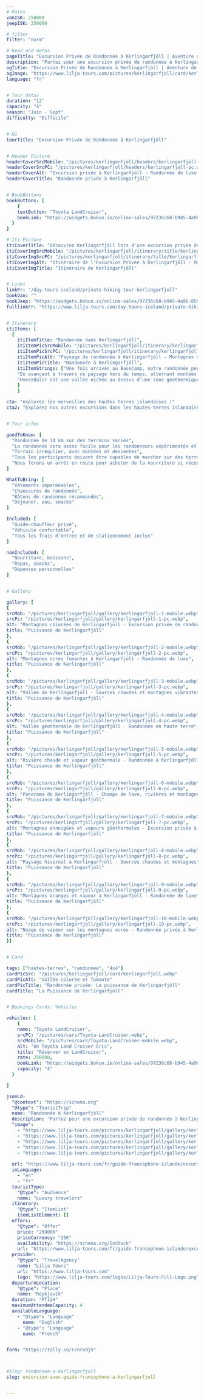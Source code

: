 ```yaml
---
# Rates
vanISK: 250000
jeepISK: 250000

# filter
filter: "norm"

# Head and metas
pageTitle: "Excursion Privée de Randonnée à Kerlingarfjöll | Aventure de Luxe dans les Hautes Terres"
description: "Partez pour une excursion privée de randonnée à Kerlingarfjöll. Découvrez les hautes terres islandaises : montagnes ocres, sources chaudes et vues spectaculaires. Réservez dès maintenant !"
ogTitle: "Excursion Privée de Randonnée à Kerlingarfjöll | Aventure de Luxe dans les Hautes Terres"
ogImage: "https://www.lilja-tours.com/pictures/kerlingarfjoll/card/kerlingarfjoll.webp"
language: "fr"


# Tour datas
duration: "12"
capacity: "4"
season: "Juin - Sept"
difficulty: "Difficile"


# H1
tourTitle: "Excursion Privée de Randonnée à Kerlingarfjöll"


# Header Picture
headerCoverSrcMobile: "/pictures/kerlingarfjoll/headers/kerlingarfjoll-mobile.webp"
headerCoverSrcPC: "/pictures/kerlingarfjoll/headers/kerlingarfjoll-pc.webp"
headerCoverAlt: "Excursion privée à Kerlingarfjöll - Randonnée de luxe dans les hautes terres islandaises"
headerCoverTitle: "Randonnée privée à Kerlingarfjöll"


# BookButtons
bookButtons: [
    {
    textButton: "Toyota LandCruiser",
    bookLink: "https://widgets.bokun.io/online-sales/97236c68-b945-4a96-8587-660bdc4c45fd/experience-calendar/895721"
  }
]

# Iti Picture
itiCoverTitle: "Découvrez Kerlingarfjöll lors d'une excursion privée de randonnée avec Lilja Tours. Explorez les hautes terres d'Islande, où montagnes ocres, sources chaudes et paysages surréalistes vous attendent. Cette aventure de luxe est idéale pour les amateurs de randonnée et de nature préservée."
itiCoverImgSrcMobile: "/pictures/kerlingarfjoll/itinerary/title/kerlingarfjoll-mobile.webp"
itiCoverImgSrcPC: "/pictures/kerlingarfjoll/itinerary/title/kerlingarfjoll-pc.webp"
itiCoverImgAlt: "Itinéraire de l'Excursion Privée à Kerlingarfjöll - Magnifique paysage de montagne avec de nombreuses sources chaudes"
itiCoverImgTitle: "Itinéraire de Kerlingarfjöll"


# Links
linkFr: "/day-tours-iceland/private-hiking-tour-kerlingarfjoll"
bookVan: ""
bookJeep: "https://widgets.bokun.io/online-sales/97236c68-b945-4a96-8587-660bdc4c45fd/experience-calendar/895721"
fulllinkFr: "https://www.lilja-tours.com/day-tours-iceland/private-hiking-tour-kerlingarfjoll"


# Itinerary
itiItems: [
  { 
    itiItemTitle: "Randonnée dans Kerlingarfjöll",
    itiItemPicSrcMobile: "/pictures/kerlingarfjoll/itinerary/kerlingarfjoll-mobile.webp",
    itiItemPicSrcPC: "/pictures/kerlingarfjoll/itinerary/kerlingarfjoll-pc.webp",
    itiItemPicAlt: "Paysage de randonnée à Kerlingarfjöll - Montagnes ocres et vapeurs géothermales",
    itiItemPicTitle: "Randonnée à Kerlingarfjöll",
    itiItemStrings: ["Une fois arrivés au BaseCamp, notre randonnée peut commencer. Dès les premiers pas, nous traverserons un désert spectaculaire, encadré par deux immenses glaciers : Langjökull et Hofsjökull. Ici, l’immensité règne en maître. Sur un jour dégagé, le regard s’étend sur des dizaines de kilomètres dans toutes les directions, sans aucun signe de civilisation, offrant une véritable sensation d’isolement et de liberté.",
    "En avançant à travers ce paysage hors du temps, alternant montées et descentes, nous nous approcherons progressivement de notre destination : Hveradalir. Ce site unique semble tout droit sorti d’une autre planète. Une fois sur place, nous continuerons l’exploration à travers un sentier en boucle, dévoilant des panoramas toujours plus fascinants.",
    "Hveradalir est une vallée nichée au-dessus d’une zone géothermique active. Partout, des sources chaudes et des fumerolles jaillissent entre des montagnes aux teintes orange et brunes, créant un spectacle naturel à couper le souffle. Même en plein été, des plaques de neige persistent au sommet des montagnes, contrastant avec la chaleur qui s’échappe du sol."]
    }
    ]

cta: "explorez les merveilles des hautes terres islandaises !"
cta2: "Explorez nos autres excursions dans les hautes-terres islandaises: <a href=\"/fr/guide-francophone-islande/excursion-guidee-landmannalaugar-islande/\" title= \"Voir notre excursion au Landmannalaugar\">Excursion Privée au Landmannalaugar</a> et <a href=\"/fr/guide-francophone-islande/randonnee-avec-guide-francophone-thorsmork-islande/\" title= \"Voir Excursion privée à Þórsmörk\">Excursion privée à Þórsmörk</a>."


# Tour infos

goodToKnow: [
  "Randonnée de 14 km sur des terrains variés",
  "La randonnée sera assez facile pour les randonneurs expérimentés et difficile pour les autres.",
  "Terrain irrégulier, avec montées et descentes",
  "Tous les participants doivent être capables de marcher sur des terrains variés pendant cinq à six heures",
  "Nous ferons un arrêt en route pour acheter de la nourriture si nécessaire."
]

WhatToBring: [
  "Vêtements imperméables",
  "Chaussures de randonnée",
  "Bâtons de randonnée recommandés",
  "Déjeuner, eau, snacks"
]

Included: [
  "Guide-chauffeur privé",
  "Véhicule confortable",
  "Tous les frais d’entrée et de stationnement inclus"
]

nonIncluded: [
  "Nourriture, boissons",
  "Repas, snacks",
  "Dépenses personnelles"
]


# Gallery

gallery: [
{
srcMob: "/pictures/kerlingarfjoll/gallery/kerlingarfjoll-1-mobile.webp",
srcPc: "/pictures/kerlingarfjoll/gallery/kerlingarfjoll-1-pc.webp",
alt: "Montagnes colorées de Kerlingarfjöll - Excursion privée de randonnée",
title: "Puissance de Kerlingarfjöll"
},    
{
srcMob: "/pictures/kerlingarfjoll/gallery/kerlingarfjoll-2-mobile.webp",
srcPc: "/pictures/kerlingarfjoll/gallery/kerlingarfjoll-2-pc.webp",
alt: "Montagnes ocres fumantes à Kerlingarfjöll - Randonnée de luxe",
title: "Puissance de Kerlingarfjöll"
},    
{
srcMob: "/pictures/kerlingarfjoll/gallery/kerlingarfjoll-3-mobile.webp",
srcPc: "/pictures/kerlingarfjoll/gallery/kerlingarfjoll-3-pc.webp",
alt: "Vallée de Kerlingarfjöll - Sources chaudes et montagnes vibrantes",
title: "Puissance de Kerlingarfjöll"
},  
{
srcMob: "/pictures/kerlingarfjoll/gallery/kerlingarfjoll-4-mobile.webp",
srcPc: "/pictures/kerlingarfjoll/gallery/kerlingarfjoll-4-pc.webp",
alt: "Vallée géothermale de Kerlingarfjöll - Randonnée en haute terre",
title: "Puissance de Kerlingarfjöll"
},  
{
srcMob: "/pictures/kerlingarfjoll/gallery/kerlingarfjoll-5-mobile.webp",
srcPc: "/pictures/kerlingarfjoll/gallery/kerlingarfjoll-5-pc.webp",
alt: "Rivière chaude et vapeur géothermale - Randonnée à Kerlingarfjöll",
title: "Puissance de Kerlingarfjöll"
},   
{
srcMob: "/pictures/kerlingarfjoll/gallery/kerlingarfjoll-6-mobile.webp",
srcPc: "/pictures/kerlingarfjoll/gallery/kerlingarfjoll-6-pc.webp",
alt: "Panorama de Kerlingarfjöll - Champs de lave, rivières et montagnes ocres",
title: "Puissance de Kerlingarfjöll"
},    
{
srcMob: "/pictures/kerlingarfjoll/gallery/kerlingarfjoll-7-mobile.webp",
srcPc: "/pictures/kerlingarfjoll/gallery/kerlingarfjoll-7-pc.webp",
alt: "Montagnes enneigées et vapeurs géothermales - Excursion privée à Kerlingarfjöll",
title: "Puissance de Kerlingarfjöll"
},  
{
srcMob: "/pictures/kerlingarfjoll/gallery/kerlingarfjoll-8-mobile.webp",
srcPc: "/pictures/kerlingarfjoll/gallery/kerlingarfjoll-8-pc.webp",
alt: "Paysage hivernal à Kerlingarfjöll - Sources chaudes et montagnes",
title: "Puissance de Kerlingarfjöll"
},  
{
srcMob: "/pictures/kerlingarfjoll/gallery/kerlingarfjoll-9-mobile.webp",
srcPc: "/pictures/kerlingarfjoll/gallery/kerlingarfjoll-9-pc.webp",
alt: "Montagnes oranges et vapeur à Kerlingarfjöll - Randonnée de luxe",
title: "Puissance de Kerlingarfjöll"
},  
{
srcMob: "/pictures/kerlingarfjoll/gallery/kerlingarfjoll-10-mobile.webp",
srcPc: "/pictures/kerlingarfjoll/gallery/kerlingarfjoll-10-pc.webp",
alt: "Nuage de vapeur sur les montagnes ocres - Randonnée privée à Kerlingarfjöll",
title: "Puissance de Kerlingarfjöll"
}]


# Card

tags: ["hautes-terres", "randonnee", "4x4"]
cardPicSrc: "/pictures/kerlingarfjoll/card/kerlingarfjoll.webp"
cardPicAlt: "Vallée colorée et fumante"
cardPicTitle: "Randonnée privée: La puissance de Kerlingarfjöll"
cardTitle: "La Puissance de Kerlingarfjöll"


# Bookings Cards: Vehicles

vehicles: [
    {
    name: "Toyota LandCruiser",
    srcPC: "/pictures/cars/Toyota-LandCruiser.webp",
    srcMobile: "/pictures/cars/Toyota-LandCruiser-mobile.webp",
    alt: "Un Toyota Land Cruiser Gris",
    title: "Réserver en LandCruiser",
    rate: 250000,
    bookLink: "https://widgets.bokun.io/online-sales/97236c68-b945-4a96-8587-660bdc4c45fd/experience-calendar/895721",
    capacity: "4"
  }

]

jsonLd:
  "@context": "https://schema.org"
  "@type": "TouristTrip"
  name: "Randonnée à Kerlingarfjöll"
  description: "Partez pour une excursion privée de randonnée à Kerlingarfjöll avec Lilja Tours. Découvrez les paysages surréalistes des hautes terres d'Islande, entre montagnes colorées et vapeurs géothermales."
  "image": 
    - "https://www.lilja-tours.com/pictures/kerlingarfjoll/gallery/kerlingarfjoll-1-pc.webp"
    - "https://www.lilja-tours.com/pictures/kerlingarfjoll/gallery/kerlingarfjoll-2-pc.webp"
    - "https://www.lilja-tours.com/pictures/kerlingarfjoll/gallery/kerlingarfjoll-3-pc.webp"
    - "https://www.lilja-tours.com/pictures/kerlingarfjoll/gallery/kerlingarfjoll-4-pc.webp"
    - "https://www.lilja-tours.com/pictures/kerlingarfjoll/gallery/kerlingarfjoll-5-pc.webp"
  
  url: "https://www.lilja-tours.com/fr/guide-francophone-islande/excursion-avec-guide-francophone-a-kerlingarfjoll/"
  inLanguage:
    - "en"
    - "fr"
  touristType:
    "@type": "Audience"
    name: "Luxury travelers"
  itinerary:
    "@type": "ItemList"
    itemListElement: []
  offers:
    "@type": "Offer"
    price: "250000"
    priceCurrency: "ISK"
    availability: "https://schema.org/InStock"
    url: "https://www.lilja-tours.com/fr/guide-francophone-islande/excursion-avec-guide-francophone-a-kerlingarfjoll/"
  provider:
    "@type": "TravelAgency"
    name: "Lilja Tours"
    url: "https://www.lilja-tours.com"
    logo: "https://www.lilja-tours.com/logos/Lilja-Tours-Full-Logo.png"
  departureLocation:
    "@type": "Place"
    name: "Reykjavík"
  duration: "PT12H"
  maximumAttendeeCapacity: 4
  availableLanguage:
    - "@type": "Language"
      name: "English"
    - "@type": "Language"
      name: "French"


form: "https://tally.so/r/nrvOj5"



#slug: randonnee-a-kerlingarfjoll
slug: excursion-avec-guide-francophone-a-kerlingarfjoll


---
```

